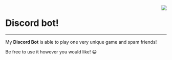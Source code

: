 <img src="http://blog.tattoocoder.com/content/images/2016/04/at-dotnet-bot.png" align="right">
<h1>Discord bot!</h1>
<hr>
<p>My <strong>Discord Bot</strong> is able to play one very unique game and spam friends!</p>
<p>Be free to use it however you would like! &#128512;</p>
